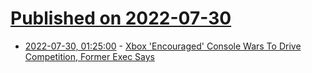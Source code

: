 # [Published on 2022-07-30](index.md)

* [2022-07-30, 01:25:00](https://games.slashdot.org/story/22/07/29/1950253/xbox-encouraged-console-wars-to-drive-competition-former-exec-says?utm_source=rss1.0mainlinkanon&utm_medium=feed) - [Xbox 'Encouraged' Console Wars To Drive Competition, Former Exec Says](https://games.slashdot.org/story/22/07/29/1950253/xbox-encouraged-console-wars-to-drive-competition-former-exec-says?utm_source=rss1.0mainlinkanon&utm_medium=feed)
